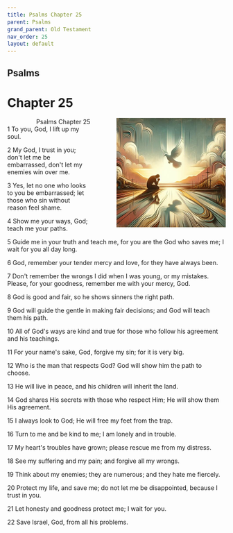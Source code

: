 ```yaml
---
title: Psalms Chapter 25
parent: Psalms
grand_parent: Old Testament
nav_order: 25
layout: default
---
```


## Psalms

# Chapter 25

<div style="clear: both; text-align: right;">
    <img src="/assets/Image/Psalms/500/25.jpg" alt="Psalms Chapter 25" class="chapter-image" style="max-width: 50%; height: auto; float: right; margin: 0 0 10px 10px; padding-left: 10%;">
    <figcaption style="font-size: 14px;">Psalms Chapter 25</figcaption>
</div>
1 To you, God, I lift up my soul.

2 My God, I trust in you; don't let me be embarrassed, don't let my enemies win over me.

3 Yes, let no one who looks to you be embarrassed; let those who sin without reason feel shame.

4 Show me your ways, God; teach me your paths.

5 Guide me in your truth and teach me, for you are the God who saves me; I wait for you all day long.

6 God, remember your tender mercy and love, for they have always been.

7 Don't remember the wrongs I did when I was young, or my mistakes. Please, for your goodness, remember me with your mercy, God.

8 God is good and fair, so he shows sinners the right path.

9 God will guide the gentle in making fair decisions; and God will teach them his path.

10 All of God's ways are kind and true for those who follow his agreement and his teachings.

11 For your name's sake, God, forgive my sin; for it is very big.

12 Who is the man that respects God? God will show him the path to choose.

13 He will live in peace, and his children will inherit the land.

14 God shares His secrets with those who respect Him; He will show them His agreement.

15 I always look to God; He will free my feet from the trap.

16 Turn to me and be kind to me; I am lonely and in trouble.

17 My heart's troubles have grown; please rescue me from my distress.

18 See my suffering and my pain; and forgive all my wrongs.

19 Think about my enemies; they are numerous; and they hate me fiercely.

20 Protect my life, and save me; do not let me be disappointed, because I trust in you.

21 Let honesty and goodness protect me; I wait for you.

22 Save Israel, God, from all his problems.


